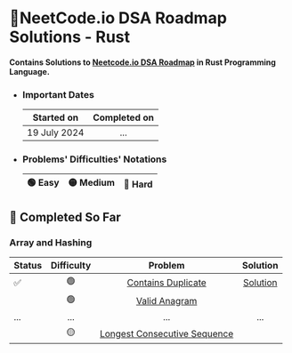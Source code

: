 # 🦀NeetCode.io DSA Roadmap Solutions - Rust

#### Contains Solutions to [Neetcode.io DSA Roadmap](https://neetcode.io/roadmap) in Rust Programming Language.

- ### Important Dates

  | Started on   | Completed on |
  | ------------ | :----------: |
  | 19 July 2024 |     ...      |

- ### Problems' Difficulties' Notations
  | 🟢 Easy | 🟡 Medium | 🔴 Hard |
  | ------- | :-------: | :-----: |

## 📝 Completed So Far

### <strong>Array and Hashing

| Status | Difficulty |                                                 Problem                                                 |                                                 Solution                                                  |
| ------ | :--------: | :-----------------------------------------------------------------------------------------------------: | :-------------------------------------------------------------------------------------------------------: |
| ✅     |     🟢     |           [Contains Duplicate](https://leetcode.com/problems/contains-duplicate/description/)           | [Solution](https://github.com/i-akv/neetcodeio-dsa/blob/main/src/array_and_hashing/contains_duplicate.rs) |
|        |     🟢     |                [Valid Anagram](https://leetcode.com/problems/valid-anagram/description/)                |                                                                                                           |
| ...    |    ...     |                                                   ...                                                   |                                                    ...                                                    |
|        |     🟡     | [Longest Consecutive Sequence](https://leetcode.com/problems/longest-consecutive-sequence/description/) |                                                                                                           |
